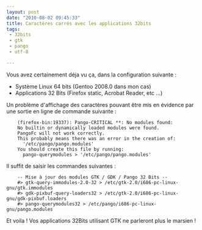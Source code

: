 ```yaml
---
layout: post
date: "2010-08-02 09:45:33"
title: Caractères carrés avec les applications 32bits
tags:
 - 32bits
 - gtk
 - pango
 - utf-8

---
```


Vous avez certainement déja vu ça, dans la configuration suivante :
  * Système Linux 64 bits (Gentoo 2008.0 dans mon cas)
  * Applications 32 Bits (Firefox static, Acrobat Reader, etc ...)

Un problème d'affichage des caractères pouvant être mis en évidence par une sortie en ligne de commande suivante :

```
    (firefox-bin:19337): Pango-CRITICAL **: No modules found:
    No builtin or dynamically loaded modules were found.
    PangoFc will not work correctly.
    This probably means there was an error in the creation of:
      '/etc/pango/pango.modules'
    You should create this file by running:
      pango-querymodules > '/etc/pango/pango.modules'
```

Il suffit de saisir les commandes suivantes :

``` 
    -- Mise à jour des modules GTK / GDK / Pango 32 Bits --
    #> gtk-query-immodules-2.0-32 > /etc/gtk-2.0/i686-pc-linux-gnu/gtk.immodules
    #> gdk-pixbuf-query-loaders32 > /etc/gtk-2.0/i686-pc-linux-gnu/gdk-pixbuf.loaders
    #> pango-querymodules32 > /etc/pango/i686-pc-linux-gnu/pango.modules
```

Et voila ! Vos applications 32Bits utilisant GTK ne parleront plus le marsien !
